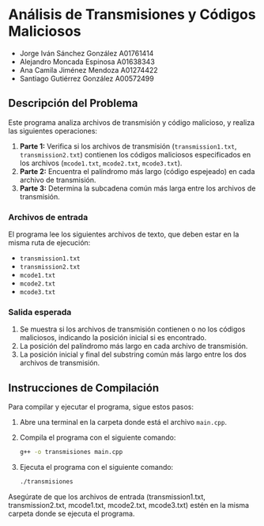 # Análisis de Transmisiones y Códigos Maliciosos

- Jorge Iván Sánchez González A01761414
- Alejandro Moncada Espinosa A01638343
- Ana Camila Jiménez Mendoza A01274422
- Santiago Gutiérrez González A00572499

## Descripción del Problema

Este programa analiza archivos de transmisión y código malicioso, y realiza las siguientes operaciones:

1. **Parte 1:** Verifica si los archivos de transmisión (`transmission1.txt`, `transmission2.txt`) contienen los códigos maliciosos especificados en los archivos (`mcode1.txt`, `mcode2.txt`, `mcode3.txt`).
2. **Parte 2:** Encuentra el palíndromo más largo (código espejeado) en cada archivo de transmisión.
3. **Parte 3:** Determina la subcadena común más larga entre los archivos de transmisión.

### Archivos de entrada
El programa lee los siguientes archivos de texto, que deben estar en la misma ruta de ejecución:
- `transmission1.txt`
- `transmission2.txt`
- `mcode1.txt`
- `mcode2.txt`
- `mcode3.txt`

### Salida esperada
1. Se muestra si los archivos de transmisión contienen o no los códigos maliciosos, indicando la posición inicial si es encontrado.
2. La posición del palíndromo más largo en cada archivo de transmisión.
3. La posición inicial y final del substring común más largo entre los dos archivos de transmisión.

## Instrucciones de Compilación

Para compilar y ejecutar el programa, sigue estos pasos:

1. Abre una terminal en la carpeta donde está el archivo `main.cpp`.
2. Compila el programa con el siguiente comando:

   ```bash
   g++ -o transmisiones main.cpp
3. Ejecuta el programa con el siguiente comando:
   ```bash
   ./transmisiones
   
Asegúrate de que los archivos de entrada (transmission1.txt, transmission2.txt, mcode1.txt, mcode2.txt, mcode3.txt) estén en la misma carpeta donde se ejecuta el programa.